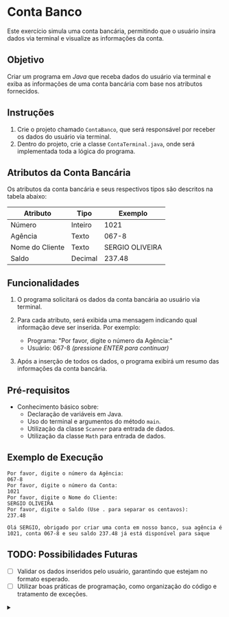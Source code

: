# Conta Banco

Este exercício simula uma conta bancária, permitindo que o usuário insira dados via terminal e visualize as informações da conta.

## Objetivo

Criar um programa em _Java_ que receba dados do usuário via terminal e exiba as informações de uma conta bancária com base nos atributos fornecidos.

## Instruções

1. Crie o projeto chamado `ContaBanco`, que será responsável por receber os dados do usuário via terminal.
2. Dentro do projeto, crie a classe `ContaTerminal.java`, onde será implementada toda a lógica do programa.

## Atributos da Conta Bancária

Os atributos da conta bancária e seus respectivos tipos são descritos na tabela abaixo:

| Atributo        | Tipo    | Exemplo         |
| --------------- | ------- | --------------- |
| Número          | Inteiro | 1021            |
| Agência         | Texto   | 067-8           |
| Nome do Cliente | Texto   | SERGIO OLIVEIRA |
| Saldo           | Decimal | 237.48          |

## Funcionalidades

1. O programa solicitará os dados da conta bancária ao usuário via terminal.
2. Para cada atributo, será exibida uma mensagem indicando qual informação deve ser inserida. Por exemplo:

   - Programa: "Por favor, digite o número da Agência:"
   - Usuário: 067-8 _(pressione ENTER para continuar)_

3. Após a inserção de todos os dados, o programa exibirá um resumo das informações da conta bancária.

## Pré-requisitos

- Conhecimento básico sobre:
  - Declaração de variáveis em Java.
  - Uso do terminal e argumentos do método `main`.
  - Utilização da classe `Scanner` para entrada de dados.
  - Utilização da classe `Math` para entrada de dados.

## Exemplo de Execução

```plaintext
Por favor, digite o número da Agência:
067-8
Por favor, digite o número da Conta:
1021
Por favor, digite o Nome do Cliente:
SERGIO OLIVEIRA
Por favor, digite o Saldo (Use . para separar os centavos):
237.48

Olá SERGIO, obrigado por criar uma conta em nosso banco, sua agência é 1021, conta 067-8 e seu saldo 237.48 já está disponível para saque
```

## TODO: Possibilidades Futuras

- [ ] Validar os dados inseridos pelo usuário, garantindo que estejam no formato esperado.
- [ ] Utilizar boas práticas de programação, como organização do código e tratamento de exceções.

<details align="left">
  <summary></summary>

- Baseado em <a href="https://github.com/digitalinnovationone/trilha-java-basico/blob/main/desafios/sintaxe/README.md">Trilha Java Básico</a><br>

</details>
